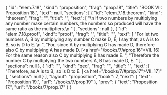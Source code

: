 {
  "id": "elem.7.18",
  "kind": "proposition",
  "frag": "prop.18",
  "title": "BOOK VII: Proposition 18.",
  "text": null,
  "sections": [
    {
      "id": "elem.7.18.theorem",
      "kind": "theorem",
      "frag": "",
      "title": "",
      "text": [
        "\n       If two numbers by multiplying any number make certain numbers, the numbers so produced will have the same ratio as the multipliers.\n      "
      ],
      "sections": null
    },
    {
      "id": "elem.7.18.proof",
      "kind": "proof",
      "frag": "",
      "title": "",
      "text": [
        "For let two numbers A, B by multiplying any number C make D, E; I say that, as A is to B, so is D to E. \n      ",
        "For, since A by multiplying C has made D, therefore also C by multiplying A has made D. [<a href=\"/books/7/#prop.16\">VII. 16</a>] For the same reason also C by multiplying B has made E. ",
        "Therefore the number C by multiplying the two numbers A, B has made D, E. "
      ],
      "sections": null
    },
    {
      "id": "",
      "kind": "qed",
      "frag": "",
      "title": "",
      "text": [
        "Therefore, as A is to B, so is D to E. [<a href=\"/books/7/#prop.17\">VII. 17</a>]"
      ],
      "sections": null
    }
  ],
  "layout": "proposition",
  "book": 7,
  "next": {
    "text": "Proposition 19.",
    "url": "/books/7/prop.19"
  },
  "prev": {
    "text": "Proposition 17.",
    "url": "/books/7/prop.17"
  }
}
